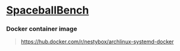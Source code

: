 # [SpaceballBench](https://spaceballs.fandom.com/wiki/Spaceball_I)



### Docker container image 
> https://hub.docker.com/r/nestybox/archlinux-systemd-docker

